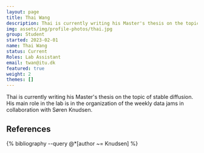 ```yaml
---
layout: page
title: Thai Wang
description: Thai is currently writing his Master's thesis on the topic of stable diffusion. His main role in the lab is in the organization of the weekly data jams in collaboration with Søren Knudsen.
img: assets/img/profile-photos/thai.jpg
group: Student
started: 2023-02-01
name: Thai Wang
status: Current
Roles: Lab Assistant
email: twan@itu.dk
featured: true
weight: 2
themes: []
---
```


Thai is currently writing his Master's thesis on the topic of stable diffusion. His main role in the lab is in the organization of the weekly data jams in collaboration with Søren Knudsen.

References
----------
<div class="publications">
  {% bibliography --query @*[author ~= Knudsen] %}
</div>
